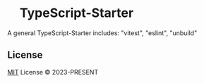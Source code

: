 # 　TypeScript-Starter

A general TypeScript-Starter includes: "vitest", "eslint", "unbuild"

## License

[MIT](./LICENSE) License © 2023-PRESENT
